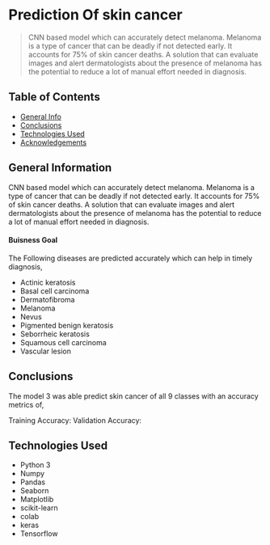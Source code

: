 # Prediction Of skin cancer
> CNN based model which can accurately detect melanoma. Melanoma is a type of cancer that can be deadly if not detected early. It accounts for 75% of skin cancer deaths. A solution that can evaluate images and alert dermatologists about the presence of melanoma has the potential to reduce a lot of manual effort needed in diagnosis.


## Table of Contents
* [General Info](#general-information)
* [Conclusions](#conclusions)
* [Technologies Used](#technologies-used)
* [Acknowledgements](#acknowledgements)


## General Information
CNN based model which can accurately detect melanoma. Melanoma is a type of cancer that can be deadly if not detected early. It accounts for 75% of skin cancer deaths. A solution that can evaluate images and alert dermatologists about the presence of melanoma has the potential to reduce a lot of manual effort needed in diagnosis.

#### Buisness Goal

The Following diseases are predicted accurately which can help in timely diagnosis,
* Actinic keratosis
* Basal cell carcinoma
* Dermatofibroma
* Melanoma
* Nevus
* Pigmented benign keratosis
* Seborrheic keratosis
* Squamous cell carcinoma
* Vascular lesion

## Conclusions
The model 3 was able predict skin cancer of all 9 classes with an accuracy metrics of,

Training Accuracy:
Validation Accuracy:

## Technologies Used
- Python 3
- Numpy
- Pandas
- Seaborn
- Matplotlib
- scikit-learn
- colab
- keras
- Tensorflow
